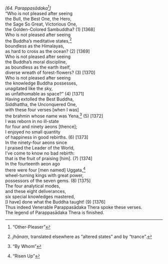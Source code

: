 *\[64. Parappasādaka*[^1]*\]*  
“Who is not pleased after seeing  
the Bull, the Best One, the Hero,  
the Sage So Great, Victorious One,  
the Golden-Colored Sambuddha? (1) \[1368\]  
Who is not pleased after seeing  
the Buddha’s meditative states,[^2]  
boundless as the Himalayas,  
as hard to cross as the ocean? (2) \[1369\]  
Who is not pleased after seeing  
the Buddha’s moral discipline,  
as boundless as the earth itself,  
diverse wreath of forest-flowers? (3) \[1370\]  
Who is not pleased after seeing  
the knowledge Buddha possesses,  
unagitated like the sky,  
as unfathomable as space?” (4) \[1371\]  
Having extolled the Best Buddha,  
Siddhattha, the Unconquered One,  
with these four verses \[when I was\]  
the brahmin whose name was Yena,[^3] (5) \[1372\]  
I was reborn in no ill-state  
for four and ninety aeons \[thence\];  
I enjoyed no small quantity  
of happiness in good rebirths. (6) \[1373\]  
In the ninety-four aeons since  
I praised the Leader of the World,  
I’ve come to know no bad rebirth:  
that is the fruit of praising \[him\]. (7) \[1374\]  
In the fourteenth aeon ago  
there were four \[men named\] Uggata,[^4]  
wheel-turning kings with great power,  
possessors of the seven gems. (8) \[1375\]  
The four analytical modes,  
and these eight deliverances,  
six special knowledges mastered,  
\[I have\] done what the Buddha taught! (9) \[1376\]  
Thus indeed Venerable Parappasādaka Thera spoke these verses.  
The legend of Parappasādaka Thera is finished.  
[^1]: “Other-Pleaser”  
[^2]: *jhānaṃ*, translated elsewhere as “altered states” and by
    “trance”.  
[^3]: “By Whom”  
[^4]: “Risen Up”
